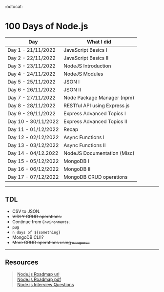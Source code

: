 :octocat:
# 100 Days of Node.js

Day|What I did
------------ | ------------- 
Day 1 - 21/11/2022| JavaScript Basics I
Day 2 - 22/11/2022| JavaScript Basics II
Day 3 - 23/11/2022| NodeJS Introduction
Day 4 - 24/11/2022| NodeJS Modules
Day 5 - 25/11/2022| JSON I
Day 6 - 26/11/2022| JSON II
Day 7 - 27/11/2022| Node Package Manager (npm)
Day 8 - 28/11/2022| RESTful API using Express.js
Day 9 - 29/11/2022| Express Advanced Topics I
Day 10 - 30/11/2022| Express Advanced Topics II
Day 11 - 01/12/2022| Recap
Day 12 - 02/12/2022| Async Functions I
Day 13 - 03/12/2022| Async Functions II
Day 14 - 04/12.2022| NodeJS Documentation (Misc)
Day 15 - 05/12/2022| MongoDB I
Day 16 - 06/12/2022| MongoDB II
Day 17 - 07/12/2022 | MongoDB CRUD operations

___
## TDL

- CSV to JSON.
- ~~VIDLY CRUD operations.~~
- ~~Continue from `Environments`.~~
- ~~`pug`~~
- `n days of ${something}`
- MongoDB CLI!?
- ~~More CRUD operations using `mongoose`~~
___
## Resources
><a href="https://roadmap.sh/nodejs" target="_blank">Node.js Roadmap url</a>  
><a href="Resources/NodeJS Roadmap.pdf" target="_blank">Node.js Roadmap pdf</a>  
><a href="Resources/NodeJS Interview Questions.pdf" target="_blank">Node.js Interview Questions</a>
